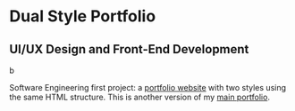 # Dual Style Portfolio

## UI/UX Design and Front-End Development

b

Software Engineering first project: a [portfolio website](https://people.tamu.edu/~stevenm27)  with two styles using the same HTML structure. This is another version of my [main portfolio](http://stevenmao27.github.io/Portfolio).
